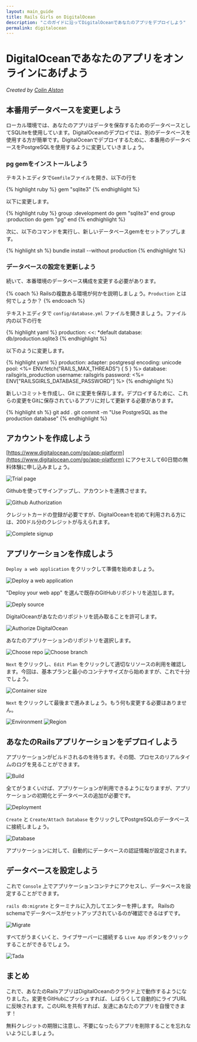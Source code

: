 ```yaml
---
layout: main_guide
title: Rails Girls on DigitalOcean
description: "このガイドに沿ってDigitalOceanであなたのアプリをデプロイしよう"
permalink: digitalocean
---
```


# DigitalOceanであなたのアプリをオンラインにあげよう

*Created by [Colin Alston](https://github.com/calston)*

## 本番用データベースを変更しよう

ローカル環境では、あなたのアプリはデータを保存するためのデータベースとしてSQLiteを使用しています。DigitalOceanのデプロイでは、別のデータベースを使用する方が簡単です。DigitalOceanでデプロイするために、本番用のデータベースをPostgreSQLを使用するように変更していきましょう。

### pg gemをインストールしよう

テキストエディタで`Gemfile`ファイルを開き、以下の行を

{% highlight ruby %}
gem "sqlite3"
{% endhighlight %}

以下に変更します。

{% highlight ruby %}
group :development do
  gem "sqlite3"
end
group :production do
  gem "pg"
end
{% endhighlight %}

次に、以下のコマンドを実行し、新しいデータベースgemをセットアップします。

{% highlight sh %}
bundle install --without production
{% endhighlight %}

### データベースの設定を更新しよう

続いて、本番環境のデータベース構成を変更する必要があります。

{% coach %}
Railsの複数ある環境が何かを説明しましょう。`Production` とは何でしょうか？
{% endcoach %}

テキストエディタで `config/database.yml` ファイルを開きましょう。ファイル内の以下の行を

{% highlight yaml %}
production:
  <<: *default
  database: db/production.sqlite3
{% endhighlight %}

以下のように変更します。

{% highlight yaml %}
production:
  adapter: postgresql
  encoding: unicode
  pool: <%= ENV.fetch("RAILS_MAX_THREADS") { 5 } %>
  database: railsgirls_production
  username: railsgirls
  password: <%= ENV["RAILSGIRLS_DATABASE_PASSWORD"] %>
{% endhighlight %}

新しいコミットを作成し、Git に変更を保存します。デプロイするために、これらの変更をGitに保存されているアプリに対して更新する必要があります。

{% highlight sh %}
git add .
git commit -m "Use PostgreSQL as the production database"
{% endhighlight %}

## アカウントを作成しよう

[https://www.digitalocean.com/go/app-platform](https://www.digitalocean.com/go/app-platform) にアクセスして60日間の無料体験に申し込みましょう。

![Trial page](/images/digitalocean/1.png)

Githubを使ってサインアップし、アカウントを連携させます。

![Github Authorization](/images/digitalocean/githuboauth.png)

クレジットカードの登録が必要ですが、DigitalOceanを初めて利用される方には、200ドル分のクレジットが与えられます。

![Complete signup](/images/digitalocean/2.png)

## アプリケーションを作成しよう

`Deploy a web application` をクリックして準備を始めましょう。

![Deploy a web application](/images/digitalocean/create-app-1.png)

"Deploy your web app" を選んで既存のGitHubリポジトリを追加します。

![Deply source](/images/digitalocean/create-app-2.png)

DigitalOceanがあなたのリポジトリを読み取ることを許可します。

![Authorize DigitalOcean](/images/digitalocean/create-app-3.png)

あなたのアプリケーションのリポジトリを選択します。

![Choose repo](/images/digitalocean/create-app-4.png)
![Choose branch](/images/digitalocean/create-app-5.png)

`Next` をクリックし、`Edit Plan` をクリックして適切なリソースの利用を確認します。今回は、基本プランと最小のコンテナサイズから始めますが、これで十分でしょう。

![Container size](/images/digitalocean/create-app-7.png)

`Next` をクリックして最後まで進みましょう。もう何も変更する必要はありません。

![Environment](/images/digitalocean/create-app-8.png)
![Region](/images/digitalocean/create-app-9.png)

## あなたのRailsアプリケーションをデプロイしよう

アプリケーションがビルドされるのを待ちます。その間、プロセスのリアルタイムのログを見ることができます。

![Build](/images/digitalocean/building.png)

全てがうまくいけば、アプリケーションが利用できるようになりますが、アプリケーションの初期化とデータベースの追加が必要です。

![Deployment](/images/digitalocean/deploy.png)

`Create` と `Create/Attach Database` をクリックしてPostgreSQLのデータベースに接続しましょう。

![Database](/images/digitalocean/database.png)

アプリケーションに対して、自動的にデータベースの認証情報が設定されます。

## データベースを設定しよう
これで `Console` 上でアプリケーションコンテナにアクセスし、データベースを設定することができます。

`rails db:migrate` とターミナルに入力してエンターを押します。 Railsのschemaでデータベースがセットアップされているのが確認できるはずです。

![Migrate](/images/digitalocean/migrate.png)

すべてがうまくいくと、ライブサーバーに接続する `Live App` ボタンをクリックすることができるでしょう。

![Tada](/images/digitalocean/fin.png)

## まとめ

これで、あなたのRailsアプリはDigitalOceanのクラウド上で動作するようになりました。変更をGitHubにプッシュすれば、しばらくして自動的にライブURLに反映されます。このURLを共有すれば、友達にあなたのアプリを自慢できます！

無料クレジットの期限に注意し、不要になったらアプリを削除することを忘れないようにしましょう。
